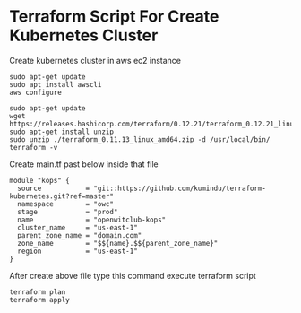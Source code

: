 # Terraform Script For Create Kubernetes Cluster 
Create kubernetes cluster in aws ec2 instance 


``` 
sudo apt-get update
sudo apt install awscli
aws configure
``` 

``` 
sudo apt-get update
wget https://releases.hashicorp.com/terraform/0.12.21/terraform_0.12.21_linux_amd64.zip
sudo apt-get install unzip
sudo unzip ./terraform_0.11.13_linux_amd64.zip -d /usr/local/bin/
terraform -v
``` 

Create main.tf past below inside that file
``` 
module "kops" {
  source           = "git::https://github.com/kumindu/terraform-kubernetes.git?ref=master"
  namespace        = "owc"
  stage            = "prod"
  name             = "openwitclub-kops"
  cluster_name     = "us-east-1"
  parent_zone_name = "domain.com"
  zone_name        = "$${name}.$${parent_zone_name}"
  region           = "us-east-1"
}

```
After create above file type this command execute terraform script
``` 
terraform plan
terraform apply

```
